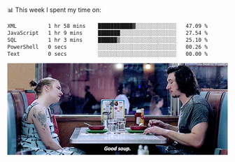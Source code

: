 📊 This week I spent my time on:
<!--START_SECTION:waka-->

```text
XML          1 hr 58 mins    ███████████▓░░░░░░░░░░░░░   47.09 %
JavaScript   1 hr 9 mins     ███████░░░░░░░░░░░░░░░░░░   27.54 %
SQL          1 hr 3 mins     ██████▒░░░░░░░░░░░░░░░░░░   25.10 %
PowerShell   0 secs          ░░░░░░░░░░░░░░░░░░░░░░░░░   00.26 %
Text         0 secs          ░░░░░░░░░░░░░░░░░░░░░░░░░   00.00 %
```

<!--END_SECTION:waka-->


![](goodSoup.gif)
